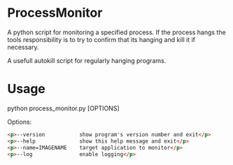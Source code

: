 # ProcessMonitor

A python script for monitoring a specified process. If the process hangs the tools responsibility is to try to confirm that its hanging and kill it if necessary.

A usefull autokill script for regularly hanging programs.

# Usage

python process_monitor.py [OPTIONS]

Options:

```html
<p>--version           show program's version number and exit</p>
<p>--help              show this help message and exit</p>
<p>--name=IMAGENAME    target application to monitor</p>
<p>--log               enable logging</p>
```

